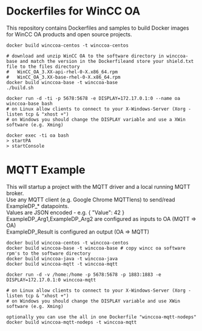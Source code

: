 # Dockerfiles for WinCC OA

This repository contains Dockerfiles and samples to build Docker images for WinCC OA products and open source projects.
```
docker build winccoa-centos -t winccoa-centos

# download and unzip WinCC OA to the software directory in winccoa-base and match the version in the Dockerfileand store your shield.txt file to the files directory
#   WinCC_OA_3.XX-api-rhel-0-X.x86_64.rpm 
#   WinCC_OA_3.XX-base-rhel-0-X.x86_64.rpm
docker build winccoa-base -t winccoa-base
./build.sh

docker run -d -ti -p 5678:5678 -e DISPLAY=172.17.0.1:0 --name oa winccoa-base bash 
# on Linux allow clients to connect to your X-Windows-Server (Xorg -listen tcp & "xhost +")
# on Windows you should change the DISPLAY variable and use a XWin software (e.g. Xming)

docker exec -ti oa bash
> startPA
> startConsole
```

# MQTT Example
This will startup a project with the MQTT driver and a local running MQTT broker.<br>
Use any MQTT client (e.g. Google Chrome MQTTlens) to send/read ExampleDP_* datapoints.<br>
Values are JSON encoded - e.g. { "Value": 42 }<br>
ExampleDP_Arg1,ExampleDP_Arg2 are configured as inputs to OA (MQTT => OA)<br>
ExampleDP_Result is configured an output (OA => MQTT)<br>
```
docker build winccoa-centos -t winccoa-centos
docker build winccoa-base -t winccoa-base # copy wincc oa software rpm's to the software directory
docker build winccoa-java -t winccoa-java
docker build winccoa-mqtt -t winccoa-mqtt

docker run -d -v /home:/home -p 5678:5678 -p 1883:1883 -e DISPLAY=172.17.0.1:0 winccoa-mqtt

# on Linux allow clients to connect to your X-Windows-Server (Xorg -listen tcp & "xhost +")
# on Windows you should change the DISPLAY variable and use XWin software (e.g. Xming)

optionally you can use the all in one Dockerfile "winccoa-mqtt-nodeps"
docker build winccoa-mqtt-nodeps -t winccoa-mqtt
```

